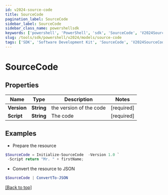 ```yaml
---
id: v2024-source-code
title: SourceCode
pagination_label: SourceCode
sidebar_label: SourceCode
sidebar_class_name: powershellsdk
keywords: ['powershell', 'PowerShell', 'sdk', 'SourceCode', 'V2024SourceCode'] 
slug: /tools/sdk/powershell/v2024/models/source-code
tags: ['SDK', 'Software Development Kit', 'SourceCode', 'V2024SourceCode']
---
```



# SourceCode

## Properties

Name | Type | Description | Notes
------------ | ------------- | ------------- | -------------
**Version** | **String** | the version of the code | [required]
**Script** | **String** | The code | [required]

## Examples

- Prepare the resource
```powershell
$SourceCode = Initialize-SourceCode  -Version 1.0 `
 -Script return "Mr. " + firstName;
```

- Convert the resource to JSON
```powershell
$SourceCode | ConvertTo-JSON
```


[[Back to top]](#) 

